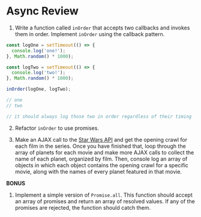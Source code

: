# Async Review

1.  Write a function called `inOrder` that accepts two callbacks and invokes them in order. Implement `inOrder` using the callback pattern.

```js
const logOne = setTimeout(() => {
  console.log('one!');
}, Math.random() * 1000);

const logTwo = setTimeout(() => {
  console.log('two!');
}, Math.random() * 1000);

inOrder(logOne, logTwo);

// one
// two

// it should always log those two in order regardless of their timing
```

2.  Refactor `inOrder` to use promises.

3.  Make an AJAX call to the [Star Wars API](https://swapi.co/) and get the opening crawl for each film in the series. Once you have finished that, loop through the array of planets for each movie and make more AJAX calls to collect the name of each planet, organized by film. Then, console log an array of objects in which each object contains the opening crawl for a specific movie, along with the names of every planet featured in that movie.

**BONUS**

1.  Implement a simple version of `Promise.all`. This function should accept an array of promises and return an array of resolved values. If any of the promises are rejected, the function should catch them.

